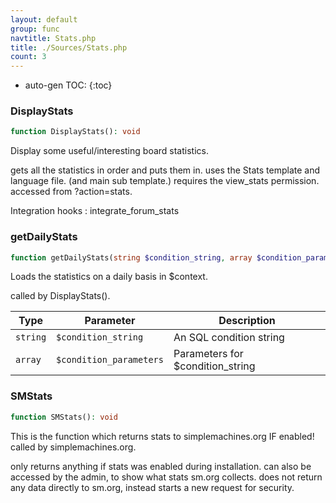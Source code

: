```yaml
---
layout: default
group: func
navtitle: Stats.php
title: ./Sources/Stats.php
count: 3
---
```

* auto-gen TOC:
{:toc}
### DisplayStats

```php
function DisplayStats(): void
```
Display some useful/interesting board statistics.

gets all the statistics in order and puts them in.
uses the Stats template and language file. (and main sub template.)
requires the view_stats permission.
accessed from ?action=stats.

Integration hooks
: integrate_forum_stats

### getDailyStats

```php
function getDailyStats(string $condition_string, array $condition_parameters = array()): void
```
Loads the statistics on a daily basis in $context.

called by DisplayStats().

Type|Parameter|Description
---|---|---
`string`|`$condition_string`|An SQL condition string
`array`|`$condition_parameters`|Parameters for $condition\_string

### SMStats

```php
function SMStats(): void
```
This is the function which returns stats to simplemachines.org IF enabled!
called by simplemachines.org.

only returns anything if stats was enabled during installation.
can also be accessed by the admin, to show what stats sm.org collects.
does not return any data directly to sm.org, instead starts a new request for security.

